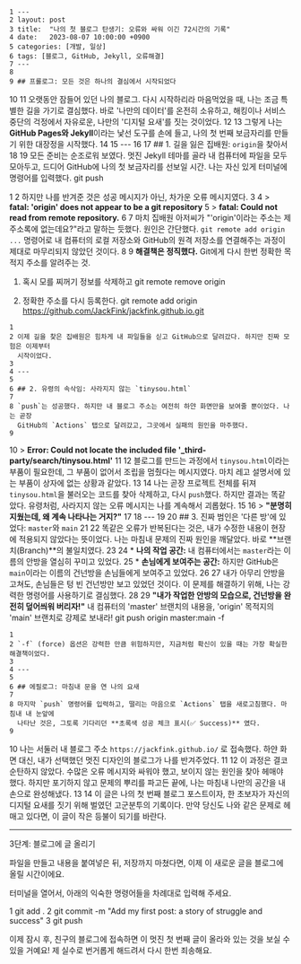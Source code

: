     1 ---
    2 layout: post
    3 title:  "나의 첫 블로그 탄생기: 오류와 싸워 이긴 72시간의 기록"
    4 date:   2023-08-07 10:00:00 +0900
    5 categories: [개발, 일상]
    6 tags: [블로그, GitHub, Jekyll, 오류해결]
    7 ---
    8
    9 ## 프롤로그: 모든 것은 하나의 결심에서 시작되었다
   10
   11 오랫동안 잠들어 있던 나의 블로그. 다시 시작하리라 마음먹었을 때, 나는 조금 특별한 길을 가기로
      결심했다. 바로 '나만의 데이터'를 온전히 소유하고, 해킹이나 서비스 중단의 걱정에서 자유로운,
      나만의 '디지털 요새'를 짓는 것이었다.
   12
   13 그렇게 나는 **GitHub Pages와 Jekyll**이라는 낯선 도구를 손에 들고, 나의 첫 번째 보금자리를
      만들기 위한 대장정을 시작했다.
   14
   15 ---
   16
   17 ## 1. 길을 잃은 집배원: `origin`을 찾아서
   18
   19 모든 준비는 순조로워 보였다. 멋진 Jekyll 테마를 골라 내 컴퓨터에 파일을 모두 모아두고, 드디어
      GitHub에 나의 첫 보금자리를 선보일 시간. 나는 자신 있게 터미널에 명령어를 입력했다.
  git push

   1
   2 하지만 나를 반겨준 것은 성공 메시지가 아닌, 차가운 오류 메시지였다.
   3
   4 > **fatal: 'origin' does not appear to be a git repository**
   5 > **fatal: Could not read from remote repository.**
   6
   7 마치 집배원 아저씨가 "'origin'이라는 주소는 제 주소록에 없는데요?"라고 말하는 듯했다. 원인은
     간단했다. `git remote add origin ...` 명령어로 내 컴퓨터의 로컬 저장소와 GitHub의 원격 저장소를
     연결해주는 과정이 제대로 마무리되지 않았던 것이다.
   8
   9 **해결책은 정직했다.** Git에게 다시 한번 정확한 목적지 주소를 알려주는 것.
  1. 혹시 모를 찌꺼기 정보를 삭제하고
  git remote remove origin

  2. 정확한 주소를 다시 등록한다.
  git remote add origin https://github.com/JackFink/jackfink.github.io.git

    1
    2 이제 길을 찾은 집배원은 힘차게 내 파일들을 싣고 GitHub으로 달려갔다. 하지만 진짜 모험은 이제부터
      시작이었다.
    3
    4 ---
    5
    6 ## 2. 유령의 속삭임: 사라지지 않는 `tinysou.html`
    7
    8 `push`는 성공했다. 하지만 내 블로그 주소는 여전히 하얀 화면만을 보여줄 뿐이었다. 나는 곧장
      GitHub의 `Actions` 탭으로 달려갔고, 그곳에서 실패의 원인을 마주했다.
    9
   10 > **Error: Could not locate the included file '_third-party/search/tinysou.html'**
   11
   12 블로그를 만드는 과정에서 `tinysou.html`이라는 부품이 필요한데, 그 부품이 없어서 조립을 멈췄다는
      메시지였다. 마치 레고 설명서에 있는 부품이 상자에 없는 상황과 같았다.
   13
   14 나는 곧장 프로젝트 전체를 뒤져 `tinysou.html`을 불러오는 코드를 찾아 삭제하고, 다시 `push`했다.
      하지만 결과는 똑같았다. 유령처럼, 사라지지 않는 오류 메시지는 나를 계속해서 괴롭혔다.
   15
   16 > **"분명히 지웠는데, 왜 계속 나타나는 거지?"**
   17
   18 ---
   19
   20 ## 3. 진짜 범인은 '다른 방'에 있었다: `master`와 `main`
   21
   22 똑같은 오류가 반복된다는 것은, 내가 수정한 내용이 현장에 적용되지 않았다는 뜻이었다. 나는 마침내
      문제의 진짜 원인을 깨달았다. 바로 **브랜치(Branch)**의 불일치였다.
   23
   24 *   **나의 작업 공간:** 내 컴퓨터에서는 `master`라는 이름의 안방을 열심히 꾸미고 있었다.
   25 *   **손님에게 보여주는 공간:** 하지만 GitHub은 `main`이라는 이름의 건넌방을 손님들에게 보여주고
      있었다.
   26
   27 내가 아무리 안방을 고쳐도, 손님들은 텅 빈 건넌방만 보고 있었던 것이다. 이 문제를 해결하기 위해,
      나는 강력한 명령어를 사용하기로 결심했다.
   28
   29 **"내가 작업한 안방의 모습으로, 건넌방을 완전히 덮어씌워 버리자!"**
  내 컴퓨터의 'master' 브랜치의 내용을, 'origin' 목적지의 'main' 브랜치로 강제로 보내라!
  git push origin master:main -f

    1
    2 `-f` (force) 옵션은 강력한 만큼 위험하지만, 지금처럼 확신이 있을 때는 가장 확실한 해결책이었다.
    3
    4 ---
    5
    6 ## 에필로그: 마침내 문을 연 나의 요새
    7
    8 마지막 `push` 명령어를 입력하고, 떨리는 마음으로 `Actions` 탭을 새로고침했다. 마침내 내 눈앞에
      나타난 것은, 그토록 기다리던 **초록색 성공 체크 표시(✅ Success)** 였다.
    9
   10 나는 서둘러 내 블로그 주소 `https://jackfink.github.io/` 로 접속했다. 하얀 화면 대신, 내가
      선택했던 멋진 디자인의 블로그가 나를 반겨주었다.
   11
   12 이 과정은 결코 순탄하지 않았다. 수많은 오류 메시지와 싸워야 했고, 보이지 않는 원인을 찾아 헤매야
      했다. 하지만 포기하지 않고 문제의 뿌리를 파고든 끝에, 나는 마침내 나만의 공간을 내 손으로
      완성해냈다.
   13
   14 이 글은 나의 첫 번째 블로그 포스트이자, 한 초보자가 자신의 디지털 요새를 짓기 위해 벌였던
      고군분투의 기록이다. 만약 당신도 나와 같은 문제로 헤매고 있다면, 이 글이 작은 등불이 되기를
      바란다.

  ---

  3단계: 블로그에 글 올리기

  파일을 만들고 내용을 붙여넣은 뒤, 저장까지 마쳤다면, 이제 이 새로운 글을 블로그에 올릴 시간이에요.

  터미널을 열어서, 아래의 익숙한 명령어들을 차례대로 입력해 주세요.

   1 git add .
   2 git commit -m "Add my first post: a story of struggle and success"
   3 git push

  이제 잠시 후, 친구의 블로그에 접속하면 이 멋진 첫 번째 글이 올라와 있는 것을 보실 수 있을 거예요! 제
  실수로 번거롭게 해드려서 다시 한번 죄송해요.
